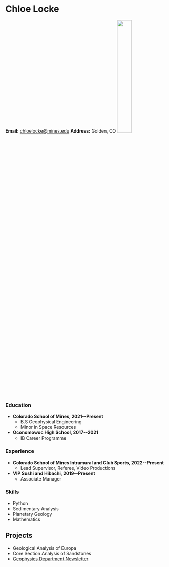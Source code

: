 # Chloe Locke
**Email:** chloelocke@mines.edu
**Address:** Golden, CO
<img src="https://user-images.githubusercontent.com/122388890/215847976-b5b3be61-5223-4b16-b399-757d239c44c0.jpg" width=30%>
### Education
- **Colorado School of Mines, 2021--Present**
	- B.S Geophysical Engineering
	- Minor in Space Resources
- **Oconomowoc High School, 2017--2021**
	- IB Career Programme
 ### Experience
- **Colorado School of Mines Intramural and Club Sports, 2022--Present**
	- Lead Supervisor, Referee, Video Productions
- **VIP Sushi and Hibachi, 2019--Present**
	- Associate Manager
### Skills
- Python
- Sedimentary Analysis
- Planetary Geology
- Mathematics
## Projects
- Geological Analysis of Europa
- Core Section Analysis of Sandstones
- [Geophysics Department Newsletter](https://pub.marq.com/c1fe5f87-4e23-4df6-89b0-9d21dac2b8b7/#O5MHrayIrbyVY)

